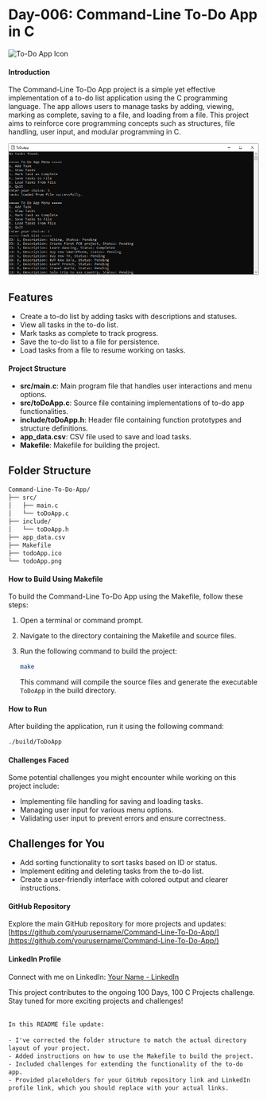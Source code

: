 # Day-006: Command-Line To-Do App in C

![To-Do App Icon](todoApp.ico)

#### Introduction
The Command-Line To-Do App project is a simple yet effective implementation of a to-do list application using the C programming language. The app allows users to manage tasks by adding, viewing, marking as complete, saving to a file, and loading from a file. This project aims to reinforce core programming concepts such as structures, file handling, user input, and modular programming in C.

![To-Do App](todoApp.png)

## Features

- Create a to-do list by adding tasks with descriptions and statuses.
- View all tasks in the to-do list.
- Mark tasks as complete to track progress.
- Save the to-do list to a file for persistence.
- Load tasks from a file to resume working on tasks.

#### Project Structure
- **src/main.c**: Main program file that handles user interactions and menu options.
- **src/toDoApp.c**: Source file containing implementations of to-do app functionalities.
- **include/toDoApp.h**: Header file containing function prototypes and structure definitions.
- **app_data.csv**: CSV file used to save and load tasks.
- **Makefile**: Makefile for building the project.

## Folder Structure

```plaintext
Command-Line-To-Do-App/
├── src/
│   ├── main.c
│   └── toDoApp.c
├── include/
│   └── toDoApp.h
├── app_data.csv
├── Makefile
├── todoApp.ico
└── todoApp.png
```

#### How to Build Using Makefile
To build the Command-Line To-Do App using the Makefile, follow these steps:
1. Open a terminal or command prompt.
2. Navigate to the directory containing the Makefile and source files.
3. Run the following command to build the project:

   ```bash
   make
   ```

   This command will compile the source files and generate the executable `ToDoApp` in the build directory.

#### How to Run
After building the application, run it using the following command:
```bash
./build/ToDoApp
```

#### Challenges Faced
Some potential challenges you might encounter while working on this project include:
- Implementing file handling for saving and loading tasks.
- Managing user input for various menu options.
- Validating user input to prevent errors and ensure correctness.

## Challenges for You

- Add sorting functionality to sort tasks based on ID or status.
- Implement editing and deleting tasks from the to-do list.
- Create a user-friendly interface with colored output and clearer instructions.

#### GitHub Repository
Explore the main GitHub repository for more projects and updates:
[https://github.com/yourusername/Command-Line-To-Do-App/](https://github.com/yourusername/Command-Line-To-Do-App/)

#### LinkedIn Profile
Connect with me on LinkedIn:
[Your Name - LinkedIn](https://www.linkedin.com/in/yourprofile/)

This project contributes to the ongoing 100 Days, 100 C Projects challenge. Stay tuned for more exciting projects and challenges!
```

In this README file update:

- I've corrected the folder structure to match the actual directory layout of your project.
- Added instructions on how to use the Makefile to build the project.
- Included challenges for extending the functionality of the to-do app.
- Provided placeholders for your GitHub repository link and LinkedIn profile link, which you should replace with your actual links.